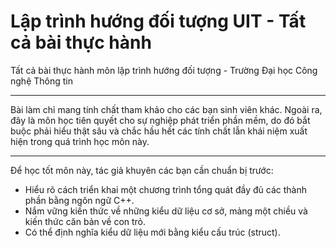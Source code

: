 # Lập trình hướng đối tượng UIT - Tất cả bài thực hành
Tất cả bài thực hành môn lập trình hướng đối tượng - Trường Đại học Công nghệ Thông tin
____________________________
Bài làm chỉ mang tính chất tham khảo cho các bạn sinh viên khác. Ngoài ra, đây là môn học tiên quyết cho sự nghiệp phát triển phần mềm, do đó bắt buộc phải hiểu thật sâu và chắc hầu hết các tính chất lẫn khái niệm xuất hiện trong quá trình học môn này.
____________________________
Để học tốt môn này, tác giả khuyên các bạn cần chuẩn bị trước:
- Hiểu rõ cách triển khai một chương trình tổng quát đầy đủ các thành phần bằng ngôn ngữ C++.
- Nắm vững kiến thức về những kiểu dữ liệu cơ sở, mảng một chiều và kiến thức căn bản về con trỏ.
- Có thể định nghĩa kiểu dữ liệu mới bằng kiểu cấu trúc (struct).
